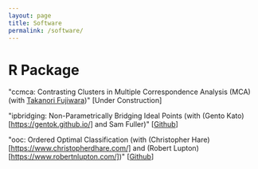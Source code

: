 ```yaml
---
layout: page
title: Software
permalink: /software/
---
```


R Package
===

"ccmca: Contrasting Clusters in Multiple Correspondence Analysis (MCA) (with [Takanori Fujiwara](https://takanori-fujiwara.github.io/))" \[Under Construction\]

"ipbridging: Non-Parametrically Bridging Ideal Points (with (Gento Kato)[https://gentok.github.io/] and Sam Fuller)" \[[Github](https://github.com/gentok/ipbridging)\]

"ooc: Ordered Optimal Classification (with (Christopher Hare)[https://www.christopherdhare.com/] and (Robert Lupton)[https://www.robertnlupton.com/])" \[[Github](https://github.com/tzuliu/ooc)\]

